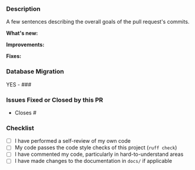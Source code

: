 ### Description

A few sentences describing the overall goals of the pull request's commits.

<!-- Remove any of the following sections if they are not used -->

**What's new:**

**Improvements:**

**Fixes:**

### Database Migration

YES - ###

### Issues Fixed or Closed by this PR

- Closes #

### Checklist

- [ ] I have performed a self-review of my own code
- [ ] My code passes the code style checks of this project (`ruff check`)
- [ ] I have commented my code, particularly in hard-to-understand areas
- [ ] I have made changes to the documentation in `docs/` if applicable
